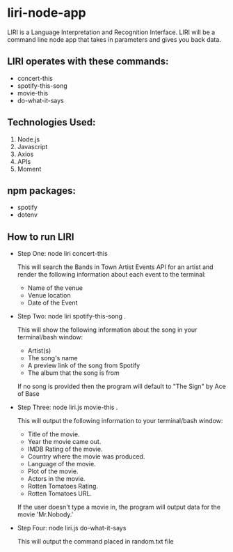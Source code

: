# liri-node-app
LIRI is a Language Interpretation and Recognition Interface. LIRI will be a command line node app that takes in parameters and gives you back data.

## LIRI operates with these commands:

* concert-this
* spotify-this-song
* movie-this
* do-what-it-says

## Technologies Used:
1. Node.js
2. Javascript
3. Axios
4. APIs
5. Moment

## npm packages:
* spotify
* dotenv

## How to run LIRI

* Step One: node liri concert-this 

    This will search the Bands in Town Artist Events API for an artist and render the following information about each event to the terminal:

   - Name of the venue
   - Venue location
   - Date of the Event

* Step Two: node liri spotify-this-song <entry here>.

    This will show the following information about the song in your terminal/bash window:

    - Artist(s)
    - The song's name
    - A preview link of the song from Spotify
    - The album that the song is from

    If no song is provided then the program will default to "The Sign" by Ace of Base

* Step Three: node liri.js movie-this <movie name here>.

    This will output the following information to your terminal/bash window:

    - Title of the movie.
    - Year the movie came out.
    - IMDB Rating of the movie.
    - Country where the movie was produced.
    - Language of the movie.
    - Plot of the movie.
    - Actors in the movie.
    - Rotten Tomatoes Rating.
    - Rotten Tomatoes URL.

    If the user doesn't type a movie in, the program will output data for the movie 'Mr.Nobody.'

* Step Four: node liri.js do-what-it-says

    This will output the command placed in random.txt file

